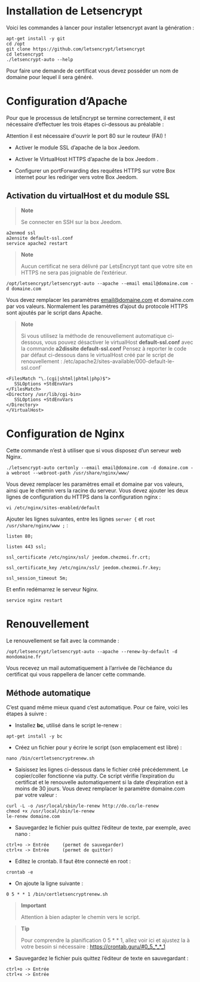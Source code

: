 Installation de Letsencrypt 
===========================

Voici les commandes à lancer pour installer letsencrypt avant la
génération :

    apt-get install -y git
    cd /opt
    git clone https://github.com/letsencrypt/letsencrypt
    cd letsencrypt
    ./letsencrypt-auto --help

Pour faire une demande de certificat vous devez posséder un nom de
domaine pour lequel il sera généré.

Configuration d’Apache 
======================

Pour que le processus de letsEncrypt se termine correctement, il est
nécessaire d’effectuer les trois étapes ci-dessous au préalable :

Attention il est nécessaire d'ouvrir le port 80 sur le routeur (FAI) ! 

-   Activer le module SSL d’apache de la box Jeedom.

-   Activer le VirtualHost HTTPS d’apache de la box Jeedom .

-   Configurer un portForwarding des requêtes HTTPS sur votre Box
    internet pour les rediriger vers votre Box Jeedom.

Activation du virtualHost et du module SSL 
------------------------------------------

> **Note**
>
> Se connecter en SSH sur la box Jeedom.

    a2enmod ssl
    a2ensite default-ssl.conf
    service apache2 restart

> **Note**
>
> Aucun certificat ne sera délivré par LetsEncrypt tant que votre site
> en HTTPS ne sera pas joignable de l’extérieur.

    /opt/letsencrypt/letsencrypt-auto --apache --email email@domaine.com -d domaine.com

Vous devez remplacer les paramètres <email@domaine.com> et domaine.com
par vos valeurs. Normalement les paramètres d’ajout du protocole HTTPS
sont ajoutés par le script dans Apache.

> **Note**
>
> Si vous utilisez la méthode de renouvellement automatique ci-dessous,
> vous pouvez désactiver le virtualHost **default-ssl.conf** avec la
> commande **a2dissite default-ssl.conf** Pensez à reporter le code par
> défaut ci-dessous dans le virtualHost créé par le script de
> renouvellement :
> /etc/apache2/sites-available/000-default-le-ssl.conf\`

    <FilesMatch "\.(cgi|shtml|phtml|php)$">
       SSLOptions +StdEnvVars
    </FilesMatch>
    <Directory /usr/lib/cgi-bin>
       SSLOptions +StdEnvVars
    </Directory>
    </VirtualHost>

Configuration de Nginx 
======================

Cette commande n’est à utiliser que si vous disposez d’un serveur web
Nginx.

    ./letsencrypt-auto certonly --email email@domaine.com -d domaine.com -a webroot --webroot-path /usr/share/nginx/www/

Vous devez remplacer les paramètres email et domaine par vos valeurs,
ainsi que le chemin vers la racine du serveur. Vous devez ajouter les
deux lignes de configuration du HTTPS dans la configuration nginx :

    vi /etc/nginx/sites-enabled/default

Ajouter les lignes suivantes, entre les lignes `server {` et
`root /usr/share/nginx/www ;` :

    listen 80;

    listen 443 ssl;

    ssl_certificate /etc/nginx/ssl/ jeedom.chezmoi.fr.crt;

    ssl_certificate_key /etc/nginx/ssl/ jeedom.chezmoi.fr.key;

    ssl_session_timeout 5m;

Et enfin redémarrez le serveur Nginx.

    service nginx restart

Renouvellement 
==============

Le renouvellement se fait avec la commande :

    /opt/letsencrypt/letsencrypt-auto --apache --renew-by-default -d mondomaine.fr

Vous recevez un mail automatiquement à l’arrivée de l’échéance du
certificat qui vous rappellera de lancer cette commande.

Méthode automatique 
-------------------

C’est quand même mieux quand c’est automatique. Pour ce faire, voici les
étapes à suivre :

-   Installez **bc**, utilisé dans le script le-renew :

<!-- -->

    apt-get install -y bc

-   Créez un fichier pour y écrire le script (son emplacement est libre)
    :

<!-- -->

    nano /bin/certletsencryptrenew.sh

-   Saisissez les lignes ci-dessous dans le fichier créé précédemment.
    Le copier/coller fonctionne via putty. Ce script vérifie
    l’expiration du certificat et le renouvelle automatiquement si la
    date d’expiration est à moins de 30 jours. Vous devez remplacer le
    paramètre domaine.com par votre valeur :

<!-- -->

    curl -L -o /usr/local/sbin/le-renew http://do.co/le-renew
    chmod +x /usr/local/sbin/le-renew
    le-renew domaine.com

-   Sauvegardez le fichier puis quittez l’éditeur de texte, par exemple,
    avec nano :

<!-- -->

    ctrl+o -> Entrée     (permet de sauvegarder)
    ctrl+x -> Entrée     (permet de quitter)

-   Editez le crontab. Il faut être connecté en root :

<!-- -->

    crontab -e

-   On ajoute la ligne suivante :

<!-- -->

    0 5 * * 1 /bin/certletsencryptrenew.sh

> **Important**
>
> Attention à bien adapter le chemin vers le script.

> **Tip**
>
> Pour comprendre la planification 0 5 \* \* 1, allez voir ici et
> ajustez la à votre besoin si nécessaire :
> <https://crontab.guru/#0_5_*_*_1>

-   Sauvegardez le fichier puis quittez l’éditeur de texte en
    sauvegardant :

<!-- -->

    ctrl+o -> Entrée
    ctrl+x -> Entrée
